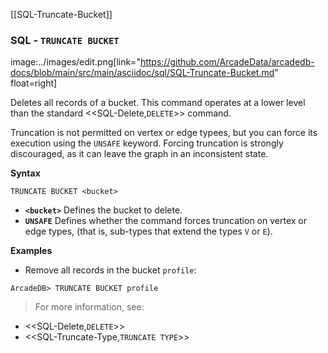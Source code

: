 [[SQL-Truncate-Bucket]]
### SQL - `TRUNCATE BUCKET` 
image:../images/edit.png[link="https://github.com/ArcadeData/arcadedb-docs/blob/main/src/main/asciidoc/sql/SQL-Truncate-Bucket.md" float=right]

Deletes all records of a bucket.  This command operates at a lower level than the standard <<SQL-Delete,`DELETE`>> command.

Truncation is not permitted on vertex or edge typees, but you can force its execution using the `UNSAFE` keyword.  Forcing truncation is strongly discouraged, as it can leave the graph in an inconsistent state.

**Syntax**

```
TRUNCATE BUCKET <bucket>
```

- **`<bucket>`** Defines the bucket to delete.
- **`UNSAFE`** Defines whether the command forces truncation on vertex or edge types, (that is, sub-types that extend the types `V` or `E`).

**Examples**

- Remove all records in the bucket `profile`:

```
ArcadeDB> TRUNCATE BUCKET profile
```

>For more information, see:

- <<SQL-Delete,`DELETE`>>
- <<SQL-Truncate-Type,`TRUNCATE TYPE`>>
